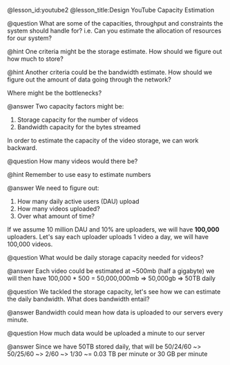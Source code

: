 @lesson_id:youtube2
@lesson_title:Design YouTube Capacity Estimation

@question
What are some of the capacities, throughput and constraints the system should handle for?
i.e. Can you estimate the allocation of resources for our system?

@hint
One criteria might be the storage estimate. How should we figure out how much to store?

@hint
Another criteria could be the bandwidth estimate. How should we figure out the amount of data going through the network?

Where might be the bottlenecks?
    
@answer
Two capacity factors might be:
1. Storage capacity for the number of videos
2. Bandwidth capacity for the bytes streamed

In order to estimate the capacity of the video storage, we can work backward.

@question
How many videos would there be?

@hint
Remember to use easy to estimate numbers

@answer
We need to figure out:
1. How many daily active users (DAU) upload 
2. How many videos uploaded?
3. Over what amount of time?

If we assume 10 million DAU and 10% are uploaders, we will have **100,000** uploaders.
Let's say each uploader uploads 1 video a day, we will have 100,000 videos.

@question
What would be daily storage capacity needed for videos?

@answer
Each video could be estimated at ~500mb (half a gigabyte) we will then have 100,000 * 500 = 50,000,000mb => 50,000gb => 50TB daily

@question
We tackled the storage capacity, let's see how we can estimate the daily bandwidth.
What does bandwidth entail?

@answer
Bandwidth could mean how data is uploaded to our servers every minute.

@question
How much data would be uploaded a minute to our server

@answer
Since we have 50TB stored daily, that will be 50/24/60 ~> 50/25/60 ~> 2/60 ~> 1/30 ~= 0.03 TB per minute or 30 GB per minute
